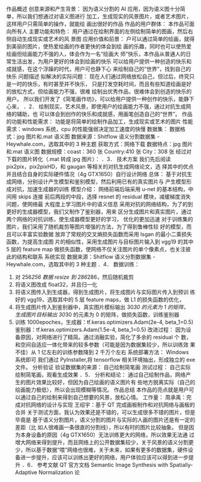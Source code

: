 作品概述
创意来源和产生背景：
因为语义分割的 AI 应用，因为语义图十分简单，所以我们想通过对语义图进行
加工，生成现实的风景图片，或者艺术图片，这样用户只需简单的操作，就能绘
画出很好的作品
作品的用户群体：
本作品可面向所有人
主要功能和特色：
用户通过在绘制界面的左侧绘制简单的图画，然后右侧自动生成现实或艺术的风
景图
应用价值和前景：
户可以通过简单的绘画，就得到美丽的图片，使热爱绘画的作者更快的体会到绘
画的乐趣，同时也可以使热爱绘画但绘画能力不强的人，体会作为一名“绘画大
师”快乐，本作品从普通人的日常生活出发，为用户更好的体会到绘画的快乐
可以给用户提供一种创造的快乐和成就感，在这个浮躁的时代，用户可也静下心
来绘制自己的“世界”，找到自己的快乐
问题描述
拟解决的实际问题：
现在人们通过网络放松自己，但过后，终究只是一时的快乐，有时甚至并不快乐，
只是打发空耗时间，而且有些知道绘画是好的放松方式，但绘画能力不强，很难
绘制出优秀作品，很难体会到创造的快乐的用户。
所以我们开发了《简笔画作坊》，可以给用户提供一种创作的快乐，能静下心来，
．2．
绘制现实，艺术风景，即使用户的绘画能力不强，通过对抗生成网络的辅助，也
可以体会到创作的快乐和成就感，用画笔创造自己的“世界”。
作品的功能和性能需求：
功能是将简单的绘制作品加工，生成现实或艺术的图片
性能需求：windows 系统，cpu 的性能强弱决定加工速度的快慢
数据集：
数据格式：jpg 图片和.mat 语义图
数据来源：Shitflow 语义分割数据集 - Heywhale.com，选取其中的 3 种主题
获取方式：网络下载
数据特点：jpg 图片和.mat 语义图
数据规模：coast：360 张
Country:410 张
City：308 张
经过对下载的图片转化（.mat 转成 jpg 图片）：
．3．
技术方案
我们先后阅读 pix2pix，pix2pixHD，和 gaugan 等相关的对抗生成网络论文，选
择其中的优点并且结合自身的实际硬件情况（4g GTX1650）自行设计网络
总体：
基于对抗生成网络，分别设计产生模型和鉴别模型，然后利用已有的真实图片与
产生模型形成对抗，加速生成器的训练
模型介绍：
网络前端后端采用 u-net 的基本结构，中间用 skips 连接
前后两段的中段，选择 resnet 的 residual 模块，减缓梯度消失问题，使网络最
大程度上学习图片中的语义信息
采用对抗的网络结构，为了的到更好的生成器模型，我们又制作了鉴别器，用来
区分生成图片和真实图片，通过两个网络的对抗训练，使生成器模型更好的学习，
优化的更加迅速
对于训练集的图片，我们采用了随机裁剪等图片增强的方法，为了得到鲁棒性较
好的模型，而且可以丰富实验数据
放弃了常规的交叉熵损失函数而采用 lsgan 的最小二乘损失函数，为提高生成图
片的相似性，采用生成图片与目标图片输入到 vgg19 的其中 5 层的 feature map
做损失函数，使网络不仅关注图片的单个像素点，也关注彼此的结构和联系
系统实现
数据来源：Shitflow 语义分割数据集 - Heywhale.com，选取其中的 3 种主题
．4．
数据训练：
1. 对 256*256 数据 resize 到 286*286，然后随机裁剪
2. 将语义图改成 float32，并且归一化
3. 将语义图传入到生成器，得到生成图片，将生成图片与实际图片传入到预训
练好的 vgg19，选取其中的 5 层 feature maps，做 L1 的损失函数的优化，
4. 将生成图片传入到鉴别器中，真实图片模标输出 30*30 的元素为 1 的矩阵，
生成图片目标输出 30*30 的元素为 0 的矩阵，做损失函数，训练鉴别器
5. 训练 1000epoches，生成器：tf.keras.optimizers.Adam(2e-4, beta_1=0.5)
鉴别器：tf.keras.optimizers.Adam(1.5e-4, beta_1=0.5)
改进过程：
因为设备原因，对网络进行了精简。通过消融实验，简化了多余的 residual 个
数，和空间自适应一体化带来的较多参数（可能是因为数据集较少，所以训练效
果不佳）从 1 亿左右的训练参数降到 2 千万个左右
系统部署方法：
Windows 系统即可
我们通过 PyInstaller,将 tensorflow 相关环境抽出，形成独立的 exe 文件。
分析验证
验证数据集的来源：
自己绘制简笔画
测试过程：
自己实际绘制简笔画，观看生成效果
．5．
分析和结论：
通过自己绘制作品，网络产生的图片效果比较好，但因为自己绘画的语义图片有
些地方脱离实际（自己的绘画能力极低），所以会出现模糊等情况。
作品总结
本作品的亮点就是用户可以通过自己的绘制来得到自己想要的风景，放松心情。
工作量：
周承禹：完成对抗网络的设计与实现
王绍宇：基于 QT 完成画板制作和对抗网络与画板的合并
关于测试方面，我认为效果还是不错的，可以生成很多不错的图片，但是毕竟是
基于语义分割图片，语义分割的图片与实际的人画的图片还是有一定的差距（比
如人很难画一条很直的分割线），所以有时的图片比较抽象。
但是因为本身设备的原因（4g GTX1650）无法训练更大的网络，所以效果无法通
过增大网络来得到提升，而且网络上的公开数据集较少，关于风景的语义分割更
少，所以基于数据“喂”网络也很难，关于未来，如果有更多的数据集，硬件设
备进一步提升，应该可以训练出更好的网络，用户体验应该可以得到进一步提升
．6．
参考文献
QT 官方文档
Semantic Image Synthesis with Spatially-Adaptive Normalization 论

